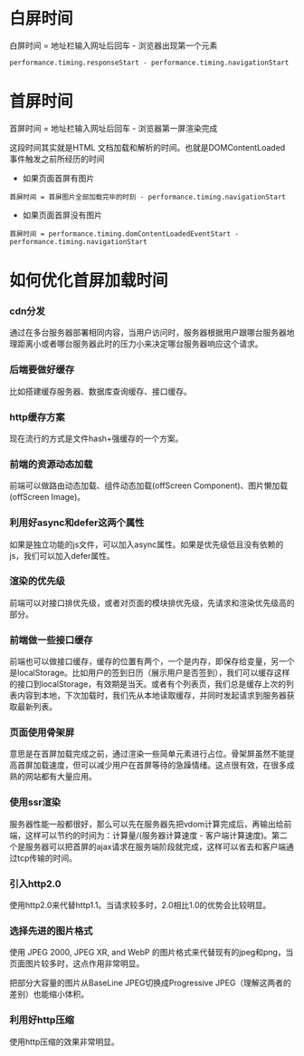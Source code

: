 # 白屏时间
白屏时间 = 地址栏输入网址后回车 - 浏览器出现第一个元素

`performance.timing.responseStart - performance.timing.navigationStart`



 # 首屏时间

首屏时间 = 地址栏输入网址后回车 - 浏览器第一屏渲染完成

这段时间其实就是HTML 文档加载和解析的时间。也就是DOMContentLoaded 事件触发之前所经历的时间

- 如果页面首屏有图片

```
首屏时间 = 首屏图片全部加载完毕的时刻 - performance.timing.navigationStart
```

- 如果页面首屏没有图片

```
首屏时间 = performance.timing.domContentLoadedEventStart - performance.timing.navigationStart
```



# 如何优化首屏加载时间

### cdn分发
通过在多台服务器部署相同内容，当用户访问时，服务器根据用户跟哪台服务器地理距离小或者哪台服务器此时的压力小来决定哪台服务器响应这个请求。

### 后端要做好缓存
比如搭建缓存服务器、数据库查询缓存、接口缓存。

### http缓存方案
现在流行的方式是文件hash+强缓存的一个方案。

### 前端的资源动态加载
前端可以做路由动态加载、组件动态加载(offScreen Component)、图片懒加载(offScreen Image)。

### 利用好async和defer这两个属性
如果是独立功能的js文件，可以加入async属性。如果是优先级低且没有依赖的js，我们可以加入defer属性。

### 渲染的优先级
前端可以对接口排优先级，或者对页面的模块排优先级，先请求和渲染优先级高的部分。

### 前端做一些接口缓存
前端也可以做接口缓存，缓存的位置有两个，一个是内存，即保存给变量，另一个是localStorage。比如用户的签到日历（展示用户是否签到），我们可以缓存这样的接口到localStorage，有效期是当天。或者有个列表页，我们总是缓存上次的列表内容到本地，下次加载时，我们先从本地读取缓存，并同时发起请求到服务器获取最新列表。

### 页面使用骨架屏
意思是在首屏加载完成之前，通过渲染一些简单元素进行占位。骨架屏虽然不能提高首屏加载速度，但可以减少用户在首屏等待的急躁情绪。这点很有效，在很多成熟的网站都有大量应用。

### 使用ssr渲染
服务器性能一般都很好，那么可以先在服务器先把vdom计算完成后，再输出给前端，这样可以节约的时间为：计算量/(服务器计算速度 - 客户端计算速度)。第二个是服务器可以把首屏的ajax请求在服务端阶段就完成，这样可以省去和客户端通过tcp传输的时间。

### 引入http2.0
使用http2.0来代替http1.1。当请求较多时，2.0相比1.0的优势会比较明显。

### 选择先进的图片格式
使用 JPEG 2000, JPEG XR, and WebP 的图片格式来代替现有的jpeg和png，当页面图片较多时，这点作用非常明显。

把部分大容量的图片从BaseLine JPEG切换成Progressive JPEG（理解这两者的差别）也能缩小体积。

### 利用好http压缩
使用http压缩的效果非常明显。

